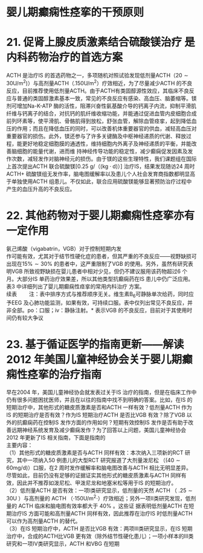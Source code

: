 # 婴儿期癫痫性痉挛的干预原则  
# 21.  促肾上腺皮质激素结合硫酸镁治疗 是内科药物治疗的首选方案  
ACTH 是治疗IS 的首选药物之一，多项随机对照试验发现低剂量ACTH（$20\sim30\mathrm{U/m}^{2})$）与高剂量ACTH（$.150\mathrm{U}/\mathrm{m}^{2}$）疗效相近，为了尽量减少ACTH 的不良反应，目前推荐使用低剂量ACTH。由于ACTH有类固醇源性效应，其临床不良反应与普通的类固醇激素基本一致，常见的不良反应有感染、高血压、脑萎缩等。镁剂可增加Na-K-ATP 酶的活性，阻滞兴奋性氨基酸介导的钙离子内流，抑制平滑肌纤维与钙离子的结合，对抗钙的肌纤维收缩功能，并能通过促进血管内皮细胞合成前列环素等，使平滑肌、骨骼肌得到放松，舒张血管，解除血管痉挛，起到降低血压的作用；而且在降低血压的同时，可以改善机体重要器官的供血，减轻高血压对重要器官的损伤。此外，镁还参与了许多关键酶及中枢神经递质的代谢、释放过程，能更好地稳定细胞膜的通透性，维持细胞内外离子及神经递质的平衡，并能改善脑细胞的能量代谢，进而维 持神经传导功能的稳定性，减少癫痫促发因素及发作次数，减轻发作对脑神经元的损伤。由于镁的这些生理特性，我们课题组在国际上首次提出ACTH 联合硫酸镁$[0.25~\mathrm{g}/$（$\left({\mathrm{kg}}\cdot{\mathrm{d}}\right)$）] 治疗IS，结果发现随访24 周时$\mathrm{ACTH+}$ 硫酸镁组无发作率，脑电图缓解率以及患儿个人社会发育商指数都明显高于单独使用ACTH 组患儿。不仅如此，联合应用硫酸镁能够显著预防治疗过程中产生的血压升高的不良反应。  
# 22. 其他药物对于婴儿期癫痫性痉挛亦有一定作用  
氨己烯酸（vigabatrin，VGB）对于控制短期内发  
作可能有效，尤其对于结节性硬化症的患者，但其严重的不良反应——视野缺损可出现在$15\%\sim30\%$ 的患者中，这严重限制了VGB 的使用。另外，虽然有研究表明VGB 所致视野缺损在婴儿患者中相对少见，但仍不建议服用该药物超过6 个月。大部分IS 单药治疗效果差，所以其他类型抗癫痫药在IS 患儿中仍广泛应用。表3 中详细列出了婴儿期癫痫性痉挛的常用内科治疗 方案。  
续表
　　注：表中排序方式与推荐顺序无关。维生素$\mathrm{B_{6}}$可静脉单次给药，同时应予EEG 及心肺功能监测，如果有效，可持续口服。表中仅列出常见不良反应，并非全部。po：口服；iv：静脉注射。\* 表示VGB 的不良反应，目前对于其使用时间仍有较大争议  
# 23. 基于循证医学的指南更新——解读2012 年美国儿童神经协会关于婴儿期癫痫性痉挛的治疗指南  
早在2004 年，美国儿童神经协会就发表过关于IS 治疗的指南，但是在临床工作中仍有很多问题困扰医师，并且在以往的指南中找不到明确的答案。比如，在IS 的短期治疗中，其他形式的糖皮质激素是否和ACTH 一样有效？低剂量ACTH 作为IS 的短期治疗是否有效？作为IS 短期治疗ACTH 是否比VGB 有效？除了VGB 以外的抗癫痫药在控制IS 发作方面的作用如何？短期有效控制IS 发作是否有助于改善远期神经系统发育及减少癫痫发作？为了回答以上问题，美国儿童神经协会2012 年更新了IS 相关指南，下面是指南的  
主要内容：  
（1）其他形式的糖皮质激素是否与ACTH 同样有效：本次纳入三项新的RCT 研究，其中一项纳入50 例患儿的大型RCT 研究报道了大剂量泼尼松
（$(40\sim60\mathrm{mg/d})$）口服，在2 周时发作缓解率和脑电图改善与ACTH 相比无明显差异。尽管如此，目前仍没有足够的证据证实其他形式的糖皮质激素与ACTH 同样有效，因此并不推荐如泼尼松、甲泼尼龙和地塞米松等用于IS 的短期治疗。  
（2）低剂量ACTH 是否有效：一项Ⅰ类研究显示，低剂量的天然 ACTH （ $.25\sim30\mathrm{U}$ ）与高剂量的 ACTH
 （$\cdot150\mathrm{U/m}^{2}\cdot$）疗效相近；另外一项Ⅱ类研究发现，低剂量的 ACTH  临床和脑电图有效率都大于 $40\%$ 。这些证 据表明低剂量ACTH 在短期治疗IS 方面可能和高剂量ACTH 同样有效，因此推荐在治疗IS 时低剂量ACTH可以作为高剂量ACTH 的替代。  
（3）在IS 短期治疗中，ACTH 是否比VGB 有效：两项Ⅲ类研究显示，在IS 短期治疗中，合成的ACTH比VGB 更有效（除外结节性硬化患儿）；一项小样本的Ⅲ类研究和一项Ⅳ类研究显示，ACTH 和VBG 在短期  